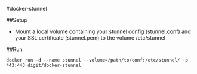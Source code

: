 #docker-stunnel

##Setup

* Mount a local volume containing your stunnel config (stunnel.conf) and your
  SSL certificate (stunnel.pem) to the volume /etc/stunnel

##Run

```
docker run -d --name stunnel --volume=/path/to/conf:/etc/stunnel/ -p 443:443 digit/docker-stunnel
```
